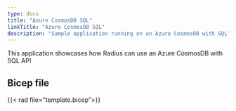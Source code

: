 ```yaml
---
type: docs
title: "Azure CosmosDB SQL"
linkTitle: "Azure CosmosDB SQL"
description: "Sample application running on an Azure CosmosDB with SQL"
---
```


This application showcases how Radius can use an Azure CosmosDB with SQL API

## Bicep file

{{< rad file="template.bicep">}}